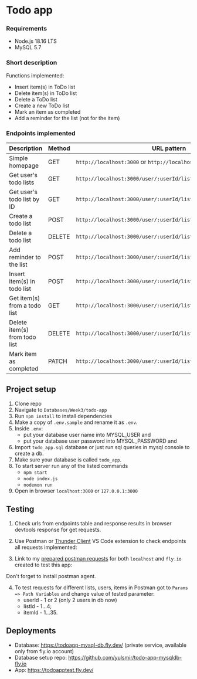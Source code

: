 # Todo app
### Requirements
- Node.js 18.16 LTS
- MySQL 5.7
### Short description
Functions implemented:
- Insert item(s) in ToDo list
- Delete item(s) in ToDo list
- Delete a ToDo list
- Create a new ToDo list
- Mark an item as completed
- Add a reminder for the list (not for the item)

### Endpoints implemented
| Description                                 | Method | URL  pattern                                             | Local test | Deployed test|                                     
|-----------------------------------------|--------|---------------------------------------------------|-------------------------------------------|---------------------------------------------------|
| Simple homepage                         | GET    | `http://localhost:3000` or `http://localhost:3000/` | http://localhost:3000/ or http://localhost:3000/ | https://todoapptest.fly.dev or https://todoapptest.fly.dev/
| Get user's todo lists                   | GET    | `http://localhost:3000/user/:userId/lists`             | http://localhost:3000/user/1/lists | https://todoapptest.fly.dev/user/1/lists |
| Get user's todo list by ID              | GET    | `http://localhost:3000/user/:userId/lists/:listId`     | http://localhost:3000/user/1/lists/1| https://todoapptest.fly.dev/user/1/lists/1 |
| Create a todo list                      | POST   | `http://localhost:3000/user/:userId/lists`             | http://localhost:3000/user/1/lists | https://todoapptest.fly.dev/user/1/lists |               
| Delete a todo list                      | DELETE | `http://localhost:3000/user/:userId/lists/:listId`     | http://localhost:3000/user/1/lists/1  | https://todoapptest.fly.dev/user/1/lists/2 |
| Add reminder to the list                | POST   | `http://localhost:3000/user/:userId/lists/:listId/reminders` | http://localhost:3000/user/1/lists/1/reminders  | https://todoapptest.fly.dev/user/1/lists/3/reminders |
| Insert item(s) in todo list             | POST  | `http://localhost:3000/user/:userId/lists/:listId/items` | http://localhost:3000/user/1/lists/1/items | https://todoapptest.fly.dev/user/1/lists/4/items
| Get item(s) from a todo list            | GET  | `http://localhost:3000/user/:userId/lists/:listId/items` | http://localhost:3000/user/1/lists/1/items | https://todoapptest.fly.dev/user/1/lists/4/items
| Delete item(s) from todo list           | DELETE  | `http://localhost:3000/user/:userId/lists/:listId/items/:itemId` | http://localhost:3000/user/1/lists/1/items/1 | https://todoapptest.fly.dev/user/1/lists/1/items/18/ 
| Mark item as completed                  | PATCH  | `http://localhost:3000/user/:userId/lists/:listId/items/:itemId` | http://localhost:3000/user/1/lists/1/items/1 | [https://todoapptest.fly.dev/user/1/lists/items/2](https://todoapptest.fly.dev/user/1/lists/2/items)|

## Project setup
1. Clone repo
2. Navigate to ```Databases/Week3/todo-app```
3. Run ```npm install``` to install dependencies
4. Make a copy of ```.env.sample``` and rename it as ```.env```.
5. Inside ```.env```:
    - put your database user name into MYSQL_USER and
    - put your database user password into MYSQL_PASSWORD and
6. Import ```todo_app.sql``` database or just run sql queries in mysql console to create a db. 
7. Make sure your database is called ```todo_app```.
8. To start server run any of the listed commands
    - ```npm start```
    - ```node index.js```
    - ```nodemon run```
9. Open in browser ```localhost:3000``` or ```127.0.0.1:3000```

## Testing
1. Check urls from endpoints table and response results in browser devtools response for get requests.
2. Use Postman or [Thunder Client](https://marketplace.visualstudio.com/items?itemName=rangav.vscode-thunder-client) VS Code extension to check endpoints all requests implemented: 
  
 
3. Link to my [prepared postman requests](https://www.postman.com/yulsmir/workspace/my-public-env/collection/10283822-bf799acc-b067-4b49-9932-12b716e53f09?action=share&creator=10283822) for both ```localhost``` and ```fly.io``` created to test this app:
  
  Don't forget to install postman agent.
 
4. To test requests for different lists, users, items in Postman got to  ```Params => Path Variables``` and change value of tested parameter: 
    - userId - 1 or 2 (only 2 users in db now)
    - listId - 1...4;
    - itemId - 1...35.

## Deployments
- Database: https://todoapp-mysql-db.fly.dev/ (private service, available only from fly.io account)
- Database setup repo: https://github.com/yulsmir/todo-app-mysqldb-fly.io
- App: https://todoapptest.fly.dev/
